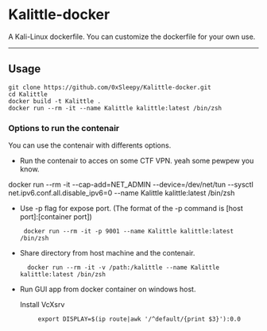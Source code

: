 # Kalittle-docker

A Kali-Linux dockerfile. You can customize the dockerfile for your own use.

---

## Usage

    git clone https://github.com/0xSleepy/Kalittle-docker.git
    cd Kalittle
    docker build -t Kalittle .
    docker run --rm -it --name Kalittle kalittle:latest /bin/zsh

### Options to run the contenair

You can use the contenair with differents options.

- Run the contenair to acces on some CTF VPN. yeah some pewpew you know.

docker run --rm -it --cap-add=NET_ADMIN --device=/dev/net/tun --sysctl net.ipv6.conf.all.disable_ipv6=0 --name Kalittle kalittle:latest /bin/zsh

- Use -p flag for expose port. (The format of the -p command is [host port]:[container port]) 

       docker run --rm -it -p 9001 --name Kalittle kalittle:latest /bin/zsh

- Share directory from host machine and the contenair.

        docker run --rm -it -v /path:/kalittle --name Kalittle kalittle:latest /bin/zsh

- Run GUI app from docker container on windows host.

  Install VcXsrv 

           export DISPLAY=$(ip route|awk '/^default/{print $3}'):0.0
